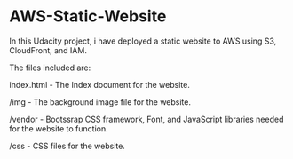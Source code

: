 # AWS-Static-Website
In this Udacity project, i have deployed a static website to AWS using S3, CloudFront, and IAM.

The files included are: 

index.html - The Index document for the website.

/img - The background image file for the website.

/vendor - Bootssrap CSS framework, Font, and JavaScript libraries needed for the website to function.

/css - CSS files for the website.
